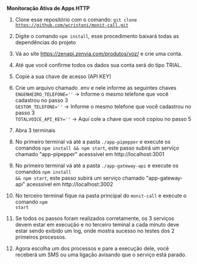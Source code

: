 #




<b><b1>Monitoração Ativa de Apps HTTP</b1></b><br>

1. Clone esse repositório com o comando: <code>git clone https://github.com/wcristoni/monit-call.git</code><br>

2. Digite o comando <code>npm install</code>, esse procedimento baixará todas as dependências do projeto

3. Vá ao site https://zenapi.zenvia.com/produtos/voz/  e crie uma conta.<br>

4. Até que você confirme todos os dados sua conta será do tipo TRIAL.<br>

5. Copie a sua chave de acesso (API KEY)<br>

6. Crie um arquivo chamado .env e nele informe as seguintes chaves<br>
<code>ENGENHEIRO_TELEFONE=''</code>  -> Informe o mesmo telefone que você cadastrou no passo 3<br>
<code>GESTOR_TELEFONE=''</code> -> Informe o mesmo telefone que você cadastrou no passo 3<br>
<code>TOTALVOICE_API_KEY=''</code> -> Aqui cole a chave que você copiou no passo 5<br>
 
 7. Abra 3 terminais<br>

 8. No primeiro terminal vá até a pasta <code>./app-pipepper</code> e execute os comandos <code>npm install && npm start</code>, este passo subirá um serviço chamado "app-pipepper" acesssível em http://localhost:3001<br>

9. No primeiro terminal vá até a pasta <code>./app-gateway-api</code> e execute os comandos <code>npm install && npm start</code>, este passo subirá um serviço chamado "app-gateway-api" acesssível em http://localhost:3002<br>

10. No terceiro terminal fique na pasta principal do <code>monit-call</code> e execute o comando <code>npm start</code><br>

11. Se todos os passos foram realizados corretamente, os 3 serviços devem estar em execução e no terceiro teminal a cada minuto deve estar sendo exibido um log, onde mostra sucesso no testes dos 2 primeiros processos.<br>

12. Agora escolha um dos processos e pare a execução dele, você receberá um SMS ou uma ligação avisando que o serviço está parado.<br>